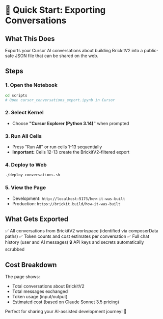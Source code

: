 # 🎯 Quick Start: Exporting Conversations

## What This Does

Exports your Cursor AI conversations about building BrickitV2 into a public-safe JSON file that can be shared on the web.

## Steps

### 1. Open the Notebook
```bash
cd scripts
# Open cursor_conversations_export.ipynb in Cursor
```

### 2. Select Kernel
- Choose **"Cursor Explorer (Python 3.14)"** when prompted

### 3. Run All Cells
- Press "Run All" or run cells 1-13 sequentially
- **Important:** Cells 12-13 create the BrickitV2-filtered export

### 4. Deploy to Web
```bash
./deploy-conversations.sh
```

### 5. View the Page
- Development: `http://localhost:5173/how-it-was-built`
- Production: `https://brickit.build/how-it-was-built`

## What Gets Exported

✅ All conversations from BrickitV2 workspace (identified via composerData paths)
✅ Token counts and cost estimates per conversation
✅ Full chat history (user and AI messages)
🔒 API keys and secrets automatically scrubbed

## Cost Breakdown

The page shows:
- Total conversations about BrickitV2
- Total messages exchanged
- Token usage (input/output)
- Estimated cost (based on Claude Sonnet 3.5 pricing)

Perfect for sharing your AI-assisted development journey! 🎉

